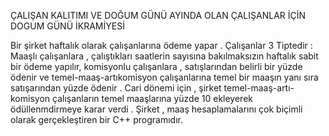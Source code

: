 ÇALIŞAN KALITIMI VE DOĞUM GÜNÜ AYINDA OLAN ÇALIŞANLAR İÇİN DOGUM GÜNÜ İKRAMİYESİ

Bir şirket haftalık olarak çalışanlarına ödeme yapar . Çalışanlar 3 Tiptedir :
 Maaşlı çalışanlara , çalıştıkları saatlerin sayısına bakılmaksızın haftalık sabit bir ödeme yapılır, komisyonlu çalışanlara , satışlarından belirli bir yüzde ödenir ve temel-maaş-artıkomisyon çalışanlarına temel bir maaşın yanı sıra satışarından yüzde ödenir . Cari dönemi için , şirket temel-maaş-artı-komisyon çalışanların temel maaşlarına yüzde 10 ekleyerek ödüllenmdirmeye karar verdi . Şirket , maaş hesaplamalarını çok biçimli olarak gerçekleştiren bir C++ programıdır.





